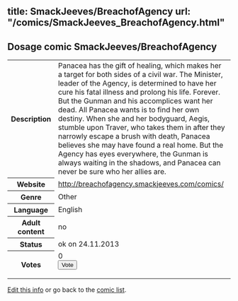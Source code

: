 title: SmackJeeves/BreachofAgency
url: "/comics/SmackJeeves_BreachofAgency.html"
---
Dosage comic SmackJeeves/BreachofAgency
-----------------------------------------

<p id="msg"></p>
<script type="text/javascript">
if (window.location.search === '?edit_info_mail=sent_ok') {
  var elem = document.getElementById("msg");
  elem.innerHTML = 'Edited information sucessfully sent for review, which is usually done daily. Thanks!';
  elem.className = 'ok';
}
</script>
<table class="comicinfo">
<tr>
<th>Description</th><td>Panacea has the gift of healing, which makes her a target for both sides of a civil war. The Minister, leader of the Agency, is determined to have her cure his fatal illness and prolong his life. Forever. But the Gunman and his accomplices want her dead. All Panacea wants is to find her own destiny. When she and her bodyguard, Aegis, stumble upon Traver, who takes them in after they narrowly escape a brush with death, Panacea believes she may have found a real home. But the Agency has eyes everywhere, the Gunman is always waiting in the shadows, and Panacea can never be sure who her allies are.</td>
</tr>
<tr>
<th>Website</th><td><a href="http://breachofagency.smackjeeves.com/comics/">http://breachofagency.smackjeeves.com/comics/</a></td>
</tr>
<tr>
<th>Genre</th><td>Other</td>
</tr>
<tr>
<th>Language</th><td>English</td>
</tr>
<tr>
<th>Adult content</th><td>no</td>
</tr>
<tr>
<th>Status</th><td>ok on 24.11.2013</td>
</tr>
<tr>
<th>Votes</th><td>0
<form action="http://gaecounter.appspot.com/count/" method="POST">
<input name="name" type="hidden" value="SmackJeeves_BreachofAgency"/>
<input name="uid" type="hidden" id="voteuid" value=""/>
<input type="submit" value="Vote"/>
</form>
</td>
</tr>
</table>
<script type="text/javascript">
var ua = navigator.userAgent;
document.getElementById("voteuid").value = ua.replace(/[^a-zA-Z0-9\._:]/g , "_");;
</script>

[Edit this info](SmackJeeves_BreachofAgency_edit.html) or go back to the [comic list](../comic-index.html).
